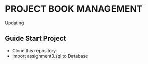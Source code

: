 # PROJECT BOOK MANAGEMENT

Updating
	
	
## Guide Start Project

* Clone this repository
* Import assignment3.sql to Database

